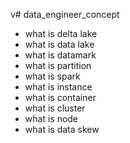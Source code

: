 v# data_engineer_concept

- what is delta lake
- what is data lake 
- what is datamark
- what is partition 
- what is spark
- what is instance
- what is container
- what is cluster
- what is node
- what is data skew
